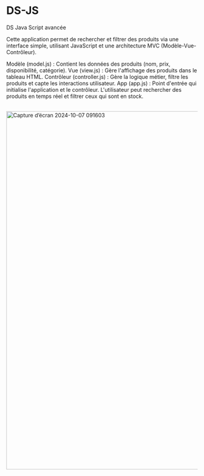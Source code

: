 # DS-JS
DS Java Script avancée

Cette application permet de rechercher et filtrer des produits via une interface simple, utilisant JavaScript et une architecture MVC (Modèle-Vue-Contrôleur).

Modèle (model.js) : Contient les données des produits (nom, prix, disponibilité, catégorie).
Vue (view.js) : Gère l'affichage des produits dans le tableau HTML.
Contrôleur (controller.js) : Gère la logique métier, filtre les produits et capte les interactions utilisateur.
App (app.js) : Point d'entrée qui initialise l'application et le contrôleur.
L'utilisateur peut rechercher des produits en temps réel et filtrer ceux qui sont en stock.

<br>

<img width="943" alt="Capture d’écran 2024-10-07 091603" src="https://github.com/user-attachments/assets/6ed9ca5a-1e23-4d8b-9488-870fc3d02e77">
